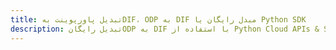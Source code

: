 ---title: تبدیل پاورپوینت بهDIF، ODP به DIF مبدل رایگان یا Python SDKdescription: تبدیل رایگانODP به DIF با استفاده از Python Cloud APIs & SDK. همچنین اسناد Microsoft PowerPoint را در Cloud ایجاد، ویرایش و رندر کنید.---